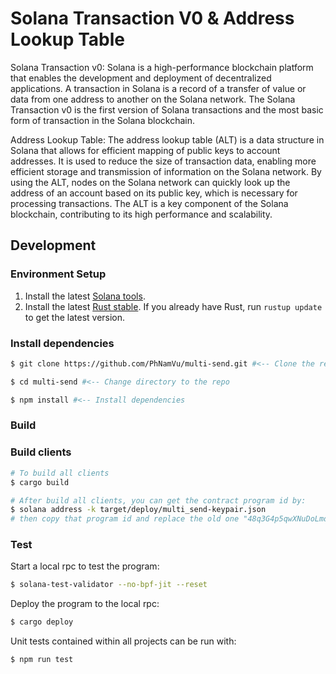 # Solana Transaction V0 & Address Lookup Table

Solana Transaction v0: Solana is a high-performance blockchain platform that enables the development and deployment of decentralized applications. A transaction in Solana is a record of a transfer of value or data from one address to another on the Solana network. The Solana Transaction v0 is the first version of Solana transactions and the most basic form of transaction in the Solana blockchain.

Address Lookup Table: The address lookup table (ALT) is a data structure in Solana that allows for efficient mapping of public keys to account addresses. It is used to reduce the size of transaction data, enabling more efficient storage and transmission of information on the Solana network. By using the ALT, nodes on the Solana network can quickly look up the address of an account based on its public key, which is necessary for processing transactions. The ALT is a key component of the Solana blockchain, contributing to its high performance and scalability.



## Development

### Environment Setup

1. Install the latest [Solana tools](https://docs.solana.com/cli/install-solana-cli-tools).
2. Install the latest [Rust stable](https://rustup.rs/). If you already have Rust, run `rustup update` to get the latest version.

### Install dependencies

```bash
$ git clone https://github.com/PhNamVu/multi-send.git #<-- Clone the repo 

$ cd multi-send #<-- Change directory to the repo

$ npm install #<-- Install dependencies
```

### Build

### Build clients

```bash
# To build all clients
$ cargo build

# After build all clients, you can get the contract program id by:
$ solana address -k target/deploy/multi_send-keypair.json
# then copy that program id and replace the old one "48q3G4p5qwXNuDoLmdiZxUyTZ1nqfwNwM4QFRzDFjqAd" to your program id that you just got in the above command.
```

### Test
Start a local rpc to test the program:
```bash
$ solana-test-validator --no-bpf-jit --reset
```

Deploy the program to the local rpc:
```bash
$ cargo deploy
```

Unit tests contained within all projects can be run with:
```bash
$ npm run test
```

